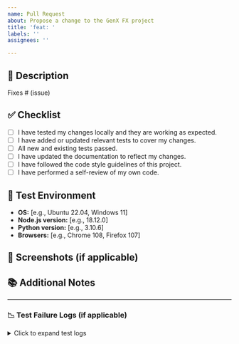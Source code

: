 ```yaml
---
name: Pull Request
about: Propose a change to the GenX FX project
title: 'feat: '
labels: ''
assignees: ''

---
```


## 📝 Description

<!-- Please include a summary of the change and which issue is fixed. -->
<!-- Also include relevant motivation and context. -->
<!-- List any dependencies that are required for this change. -->

Fixes # (issue)

## ✅ Checklist

- [ ] I have tested my changes locally and they are working as expected.
- [ ] I have added or updated relevant tests to cover my changes.
- [ ] All new and existing tests passed.
- [ ] I have updated the documentation to reflect my changes.
- [ ] I have followed the code style guidelines of this project.
- [ ] I have performed a self-review of my own code.

## 🧪 Test Environment

- **OS:** [e.g., Ubuntu 22.04, Windows 11]
- **Node.js version:** [e.g., 18.12.0]
- **Python version:** [e.g., 3.10.6]
- **Browsers:** [e.g., Chrome 108, Firefox 107]

## 📸 Screenshots (if applicable)

<!-- If your changes affect the UI, please add screenshots to show the before and after. -->

## 📚 Additional Notes

<!-- Any other information that is important to this PR, such as deployment considerations. -->

---

### 📉 Test Failure Logs (if applicable)

<!--
If this PR fixes a failing test, please paste the relevant logs below.
This helps reviewers understand the exact error that was resolved.
-->

<details>
<summary>Click to expand test logs</summary>

```
<Paste Test Failure Logs Here>
```

</details>
